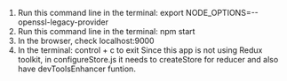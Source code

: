 1. Run this command line in the terminal: export NODE_OPTIONS=--openssl-legacy-provider
2. Run this command line in the terminal: npm start
3. In the browser, check localhost:9000
4. In the terminal: control + c to exit
Since this app is not using Redux toolkit, in configureStore.js it needs to createStore for reducer and also have devToolsEnhancer funtion.